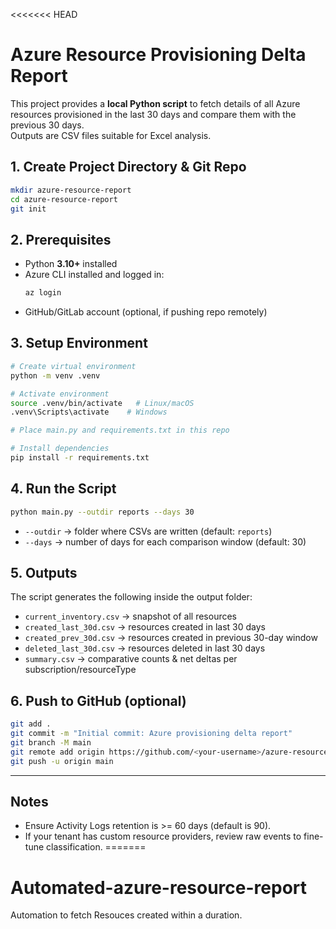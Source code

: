 <<<<<<< HEAD
# Azure Resource Provisioning Delta Report

This project provides a **local Python script** to fetch details of all Azure resources provisioned in the last 30 days and compare them with the previous 30 days.  
Outputs are CSV files suitable for Excel analysis.

## 1. Create Project Directory & Git Repo
```bash
mkdir azure-resource-report
cd azure-resource-report
git init
```

## 2. Prerequisites
- Python **3.10+** installed
- Azure CLI installed and logged in:
  ```bash
  az login
  ```
- GitHub/GitLab account (optional, if pushing repo remotely)

## 3. Setup Environment
```bash
# Create virtual environment
python -m venv .venv

# Activate environment
source .venv/bin/activate   # Linux/macOS
.venv\Scripts\activate    # Windows

# Place main.py and requirements.txt in this repo

# Install dependencies
pip install -r requirements.txt
```

## 4. Run the Script
```bash
python main.py --outdir reports --days 30
```
- `--outdir` → folder where CSVs are written (default: `reports`)
- `--days` → number of days for each comparison window (default: 30)

## 5. Outputs
The script generates the following inside the output folder:
- `current_inventory.csv` → snapshot of all resources
- `created_last_30d.csv` → resources created in last 30 days
- `created_prev_30d.csv` → resources created in previous 30-day window
- `deleted_last_30d.csv` → resources deleted in last 30 days
- `summary.csv` → comparative counts & net deltas per subscription/resourceType

## 6. Push to GitHub (optional)
```bash
git add .
git commit -m "Initial commit: Azure provisioning delta report"
git branch -M main
git remote add origin https://github.com/<your-username>/azure-resource-report.git
git push -u origin main
```

---

## Notes
- Ensure Activity Logs retention is >= 60 days (default is 90).
- If your tenant has custom resource providers, review raw events to fine-tune classification.
=======
# Automated-azure-resource-report
Automation to fetch Resouces created within a duration.

